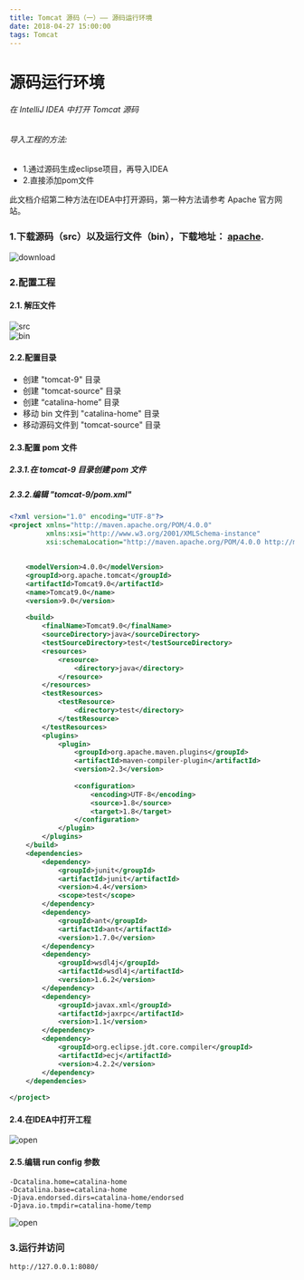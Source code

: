 ```yaml
---
title: Tomcat 源码（一）—— 源码运行环境
date: 2018-04-27 15:00:00
tags: Tomcat
---
```


# 源码运行环境

###### 在 IntelliJ IDEA 中打开 Tomcat 源码

###### 导入工程的方法:
- 1.通过源码生成eclipse项目，再导入IDEA
- 2.直接添加pom文件

此文档介绍第二种方法在IDEA中打开源码，第一种方法请参考 Apache 官方网站。

### 1.下载源码（src）以及运行文件（bin），下载地址： [apache](http://tomcat.apache.org/ "apache").
![download](tomcat-source-01/01-download.jpg)<br/>

### 2.配置工程
#### 2.1. 解压文件
![src](tomcat-source-01/01-unzip-src-file-list.jpg)<br/>
![bin](tomcat-source-01/01-unzip-bin-file-list.jpg)<br/>

#### 2.2.配置目录
* 创建 "tomcat-9" 目录
* 创建 "tomcat-source" 目录
* 创建 “catalina-home” 目录
* 移动 bin 文件到 "catalina-home" 目录
* 移动源码文件到 "tomcat-source" 目录

#### 2.3.配置 pom 文件
##### 2.3.1.在 tomcat-9 目录创建 pom 文件
##### 2.3.2.编辑 "tomcat-9/pom.xml"
```xml
<?xml version="1.0" encoding="UTF-8"?>
<project xmlns="http://maven.apache.org/POM/4.0.0"
         xmlns:xsi="http://www.w3.org/2001/XMLSchema-instance"
         xsi:schemaLocation="http://maven.apache.org/POM/4.0.0 http://maven.apache.org/xsd/maven-4.0.0.xsd">
    
    
    <modelVersion>4.0.0</modelVersion>
    <groupId>org.apache.tomcat</groupId>
    <artifactId>Tomcat9.0</artifactId>
    <name>Tomcat9.0</name>
    <version>9.0</version>
    
    <build>
        <finalName>Tomcat9.0</finalName>
        <sourceDirectory>java</sourceDirectory>
        <testSourceDirectory>test</testSourceDirectory>
        <resources>
            <resource>
                <directory>java</directory>
            </resource>
        </resources>
        <testResources>
            <testResource>
                <directory>test</directory>
            </testResource>
        </testResources>
        <plugins>
            <plugin>
                <groupId>org.apache.maven.plugins</groupId>
                <artifactId>maven-compiler-plugin</artifactId>
                <version>2.3</version>
    
                <configuration>
                    <encoding>UTF-8</encoding>
                    <source>1.8</source>
                    <target>1.8</target>
                </configuration>
            </plugin>
        </plugins>
    </build>
    <dependencies>
        <dependency>
            <groupId>junit</groupId>
            <artifactId>junit</artifactId>
            <version>4.4</version>
            <scope>test</scope>
        </dependency>
        <dependency>
            <groupId>ant</groupId>
            <artifactId>ant</artifactId>
            <version>1.7.0</version>
        </dependency>
        <dependency>
            <groupId>wsdl4j</groupId>
            <artifactId>wsdl4j</artifactId>
            <version>1.6.2</version>
        </dependency>
        <dependency>
            <groupId>javax.xml</groupId>
            <artifactId>jaxrpc</artifactId>
            <version>1.1</version>
        </dependency>
        <dependency>
            <groupId>org.eclipse.jdt.core.compiler</groupId>
            <artifactId>ecj</artifactId>
            <version>4.2.2</version>
        </dependency>
    </dependencies>
    
</project>
```

#### 2.4.在IDEA中打开工程
![open](tomcat-source-01/01-open-project.jpg)<br/>

#### 2.5.编辑 run config 参数
```
-Dcatalina.home=catalina-home
-Dcatalina.base=catalina-home
-Djava.endorsed.dirs=catalina-home/endorsed
-Djava.io.tmpdir=catalina-home/temp
```
![open](tomcat-source-01/01-run-config.jpg)<br/>

### 3.运行并访问
```
http://127.0.0.1:8080/
```
